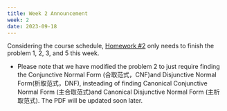 ```yaml
---
title: Week 2 Announcement
week: 2
date: 2023-09-18
---
```


Considering the course schedule, [Homework #2](https://basics.sjtu.edu.cn/~yangqizhe/pdf/dm2023w/homework/DM-hw2.pdf) only needs to finish the problem 1, 2, 3, and 5 this week.

- Please note that we have modified the problem 2 to just require finding the Conjunctive Normal Form (合取范式，CNF)and Disjunctive Normal Form(析取范式，DNF), insteading of finding Canonical Conjunctive Normal Form (主合取范式)and Canonical Disjunctive Normal Form (主析取范式). The PDF will be updated soon later.





